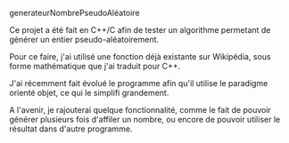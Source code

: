 generateurNombrePseudoAléatoire

Ce projet a été fait en C++/C afin de tester un algorithme permetant de générer un entier pseudo-aléatoirement.

Pour ce faire, j'ai utilisé une fonction déjà existante sur Wikipédia, sous forme mathématique que j'ai traduit pour C++.

J'ai récemment fait évolué le programme afin qu'il utilise le paradigme orienté objet, ce qui le simplifi grandement.

A l'avenir, je rajouterai quelque fonctionnalité, comme le fait de pouvoir générer plusieurs fois d'affiler un nombre, ou encore de pouvoir utiliser le résultat
dans d'autre programme.
